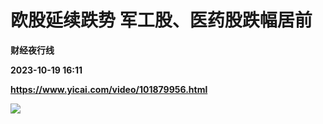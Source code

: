 # 欧股延续跌势 军工股、医药股跌幅居前
**财经夜行线**

**2023-10-19 16:11**

**https://www.yicai.com/video/101879956.html**

![](http://imgcdn.yicai.com/vms-new/2023/10/d11799ce-a2e9-451a-8f06-1ba5f86a859a_XMJ9.jpg)